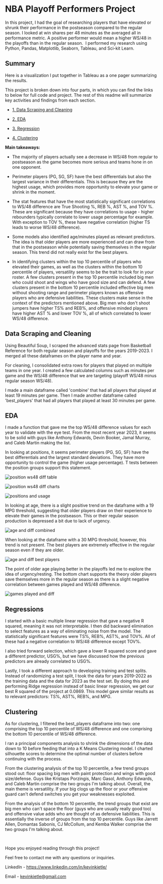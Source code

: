 NBA Playoff Performers Project
==============================

In this project, I had the goal of researching players that have elevated or shrunk their performance in the postseason compared to the regular season. I looked at win shares per 48 minutes as the averaged all in performance metric. A positive performer would mean a higher WS/48 in the playoffs than in the regular season.  I performed my research using Python, Pandas, Matplotlib, Seaborn, Tableau, and Sci-kit Learn.

Summary
-------

Here is a visualization I put together in Tableau as a one pager summarizing the results.

This project is broken down into four parts, in which you can find the links to below for full code and project. The rest of this readme will summarize key activities and findings from each section.

-   [1\. Data Scraping and Cleaning](https://github.com/kevinkietle/NBA-Playoff-Performers-Project/blob/main/1.%20NBA%20Playoff%20Performers%20pt.%201.ipynb)

-   [2\. EDA](https://github.com/kevinkietle/NBA-Playoff-Performers-Project/blob/main/2.%20NBA%20Playoff%20Performers%20pt.%202.ipynb)

-   [3\. Regression](https://github.com/kevinkietle/NBA-Playoff-Performers-Project/blob/main/3.%20NBA%20Playoff%20Performers%20pt.%203.ipynb)

-   [4\. Clustering](https://github.com/kevinkietle/NBA-Playoff-Performers-Project/blob/main/4.%20NBA%20Playoff%20Performers%20pt.%204.ipynb)

**Main takeaways:**

-   The majority of players actually see a decrease in WS/48 from regular to postseason as the game becomes more serious and teams hone in on one opponent.

-   Perimeter players (PG, SG, SF) have the best differentials but also the largest variance in their differentials. This is because they are the highest usage, which provides more opportunity to elevate your game or shrink in the moment.

-   The stat features that have the most statistically significant correlations to WS/48 difference are True Shooting %, REB %, AST %, and TOV %. These are significant because they have correlations to usage - higher rebounders typically correlate to lower usage percentage for example. With exception to TOV %, these have negative correlation (higher TS leads to worse WS/48 difference).

-   Some models also identified age/minutes played as relevant predictors. The idea is that older players are more experienced and can draw from that in the postseason while potentially saving themselves in the regular season. This trend did not really exist for the best players.

-   In identifying clusters within the top 10 percentile of players who elevated their games, as well as the clusters within the bottom 10 percentile of players, versatility seems to be the trait to look for in your roster. A few clusters present in the top 10 percentile included big men who could shoot and wings who have good size and can defend. A few clusters present in the bottom 10 percentile included effective big men without shooting range and perimeter players known as offensive players who are defensive liabilities. These clusters make sense in the context of the predictors mentioned above. Big men who don't shoot jumpers have higher TS% and REB%, and offensive minded players have higher AST % and lower TOV %, all of which correlated to lower WS/48 difference.

Data Scraping and Cleaning
-----------

Using Beautiful Soup, I scraped the advanced stats page from Basketball Reference for both regular season and playoffs for the years 2019-2023. I merged all these dataframes on the player name and year.

For cleaning, I consolidated extra rows for players that played on multiple teams in one year. I created a few calculated columns such as minutes per game and the WS/48 difference that we are targeting (playoff WS/48 minus regular season WS/48).

I made a main dataframe called 'combine' that had all players that played at least 19 minutes per game. Then I made another dataframe called 'best_players' that had all players that played at least 30 minutes per game.

EDA
-----------

I made a function that gave me the top WS/48 difference values for each year to validate with the eye test. From the most recent year 2023, it seems to be solid with guys like Anthony Edwards, Devin Booker, Jamal Murray, and Caleb Martin making the list.

In looking at positions, it seems perimeter players (PG, SG, SF) have the best differentials and the largest standard deviations. They have more opportunity to control the game (higher usage percentage). T tests between the position groups support this statement.

![position ws48 diff table](https://github.com/kevinkietle/NBA-Playoff-Performers-Project/assets/82183590/09056d42-e085-4f3a-bd82-6dcbc2ec89f6)

![position ws48 diff charts](https://github.com/kevinkietle/NBA-Playoff-Performers-Project/assets/82183590/f2d8ac82-cf02-49e8-941d-dbb2cee5ed87)

![positions and usage](https://github.com/kevinkietle/NBA-Playoff-Performers-Project/assets/82183590/b5180e25-3887-47ed-99c2-f13e900a6676)

In looking at age, there is a slight positive trend on the dataframe with a 19 MPG threshold, suggesting that older players draw on their experience to elevate their games in the postseason. This or their regular season production is depressed a bit due to lack of urgency.

![age and diff combined](https://github.com/kevinkietle/NBA-Playoff-Performers-Project/assets/82183590/e0aa478d-9a14-4cab-bb19-a68978e9e433)

When looking at the dataframe with a 30 MPG threshold, however, this trend is not present. The best players are extremely effective in the regular season even if they are older.

![age and diff best players](https://github.com/kevinkietle/NBA-Playoff-Performers-Project/assets/82183590/c5b4ec15-521c-46ef-91a7-01bd48eebe5b)

The point of older age playing better in the playoffs led me to explore the idea of urgency/resting. The bottom chart supports the theory older players save themselves more in the regular season as there is a slight negative correlation between games played and WS/48 difference.

![games played and diff](https://github.com/kevinkietle/NBA-Playoff-Performers-Project/assets/82183590/daca5834-beed-4aec-a36e-08a52b124dcd)

Regressions
-----------

I started with a basic multiple linear regression that gave a negative R squared, meaning it was not interpretable. I then did backward elimination to select features as a way of eliminating noise from the model. The statistically significant features were TS%, REB%, AST%, and TOV%. All of these had a negative correlation to WS/48 difference except TOV%.

I also tried forward selection, which gave a lower R squared score and gave a different predictor, USG%, but we have discussed how the previous predictors are already correlated to USG%.

Lastly, I took a different approach to developing training and test splits. Instead of randomizing a test split, I took the data for years 2019-2022 as the training data and the data for 2023 as the test set. By doing this and performing Ridge regression instead of basic linear regression, we get our best R squared of the project at 0.0869. This model gave similar results as to relevant predictors: TS%, AST%, REB%, and MPG.

Clustering
----------

As for clustering, I filtered the best_players dataframe into two: one comprising the top 10 percentile of WS/48 difference and one comprising the bottom 10 percentile of WS/48 difference.

I ran a principal components analysis to shrink the dimensions of the data down to 10 before feeding that into a K Means Clustering model. I charted silhouette scores to determine the optimal number of clusters before continuing with the process.

From the clustering analysis of the top 10 percentile, a few trend groups stood out: floor spacing big men with paint protection and wings with good size/defense. Guys like Kristaps Porzingis, Marc Gasol, Anthony Edwards, and Caleb Martin comprise the two groups I'm talking about. Overall, the main theme is versatility. If your big clogs up the floor or your offensive guard can't defend switches you get your weaknesses exploited.

From the analysis of the bottom 10 percentile, the trend groups that exist are big men who can't space the floor (guys who are usually really good too) and offensive value adds who are thought of as defensive liabilities. This is essentially the inverse of groups from the top 10 percentile. Guys like Jarrett Allen, Domantas Sabonis, CJ McCollum, and Kemba Walker comprise the two groups I'm talking about.

&nbsp;
&nbsp;

Hope you enjoyed reading through this project!

Feel free to contact me with any questions or inquiries.

LinkedIn - <https://www.linkedin.com/in/kevinkietle/>

Email - <kevinkietle@gmail.com>
